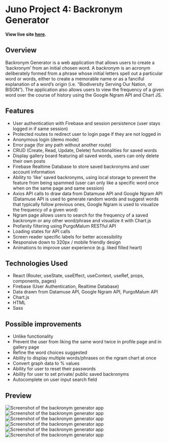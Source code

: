 # Juno Project 4: Backronym Generator

**View live site [here](https://backronymgen.netlify.app/).**

## Overview

Backronym Generator is a web application that allows users to create a ‘backronym’ from an initial chosen word. A backronym is an acronym deliberately formed from a phrase whose initial letters spell out a particular word or words, either to create a memorable name or as a fanciful explanation of a word’s origin (i.e. “Biodiversity Serving Our Nation, or BISON”). The application also allows users to view the frequency of a given word over the course of history using the Google Ngram API and Chart JS.

## Features

- User authentication with Firebase and session persistence (user stays logged in if same session)
- Protected routes to redirect user to login page if they are not logged in
- Anonymous login (demo mode)
- Error page (for any path without another route)
- CRUD (Create, Read, Update, Delete) functionalities for saved words
- Display gallery board featuring all saved words, users can only delete their own posts
- Firebase Realtime Database to store saved backronyms and user account information
- Ability to 'like' saved backronyms, using local storage to prevent the feature from being spammed (user can only like a specific word once when on the same page and same session)
- Axios API calls to draw data from Datamuse API and Google Ngram API (Datamuse API is used to generate random words and suggest words that typically follow previous ones, Google Ngram is used to visualize the frequency of a given word)
- Ngram page allows users to search for the frequency of a saved backronym or any other word/phrase and visualize it with Chart.js
- Profanity filtering using PurgoMalum RESTful API
- Loading states for API calls
- Screen reader specific labels for better accessibility
- Responsive down to 320px / mobile friendly design
- Animations to improve user experience (e.g. liked filled heart)

## Technologies Used

- React (Router, useState, useEffect, useContext, useRef, props, components, pages)
- Firebase (User Authentication, Realtime Database)
- Data drawn from Datamuse API, Google Ngram API, PurgoMalum API
- Chart.js
- HTML
- Sass

## Possible improvements

- Unlike functionality
- Prevent the user from liking the same word twice in profile page and in gallery page
- Refine the word choices suggested
- Ability to display multiple words/phrases on the ngram chart at once
- Convert graph data to % values
- Ability for user to reset their passwords
- Ability for user to set private/ public saved backronyms
- Autocomplete on user input search field

## Preview

![Screenshot of the backronym generator app](./assets/screenshots/home.jpg?raw=true 'Backronym Generator App')
![Screenshot of the backronym generator app](./assets/screenshots/gallery.jpg?raw=true 'Backronym Generator App')
![Screenshot of the backronym generator app](./assets/screenshots/ngram-page.jpg?raw=true 'Backronym Generator App')
![Screenshot of the backronym generator app](./assets/screenshots/profile.jpg?raw=true 'Backronym Generator App')
![Screenshot of the backronym generator app](./assets/screenshots/login.jpg?raw=true 'Backronym Generator App')
![Screenshot of the backronym generator app](./assets/screenshots/error.jpg?raw=true 'Backronym Generator App')
